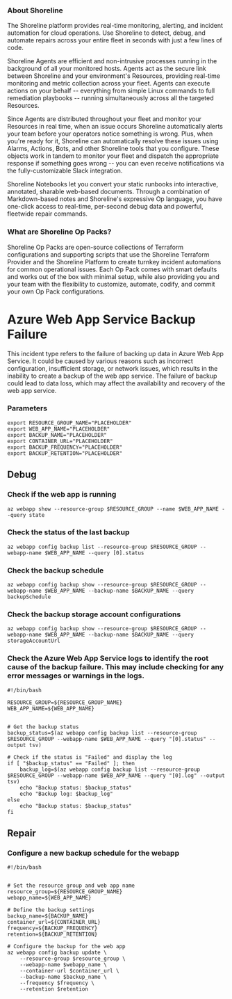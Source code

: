 
### About Shoreline
The Shoreline platform provides real-time monitoring, alerting, and incident automation for cloud operations. Use Shoreline to detect, debug, and automate repairs across your entire fleet in seconds with just a few lines of code.

Shoreline Agents are efficient and non-intrusive processes running in the background of all your monitored hosts. Agents act as the secure link between Shoreline and your environment's Resources, providing real-time monitoring and metric collection across your fleet. Agents can execute actions on your behalf -- everything from simple Linux commands to full remediation playbooks -- running simultaneously across all the targeted Resources.

Since Agents are distributed throughout your fleet and monitor your Resources in real time, when an issue occurs Shoreline automatically alerts your team before your operators notice something is wrong. Plus, when you're ready for it, Shoreline can automatically resolve these issues using Alarms, Actions, Bots, and other Shoreline tools that you configure. These objects work in tandem to monitor your fleet and dispatch the appropriate response if something goes wrong -- you can even receive notifications via the fully-customizable Slack integration.

Shoreline Notebooks let you convert your static runbooks into interactive, annotated, sharable web-based documents. Through a combination of Markdown-based notes and Shoreline's expressive Op language, you have one-click access to real-time, per-second debug data and powerful, fleetwide repair commands.

### What are Shoreline Op Packs?
Shoreline Op Packs are open-source collections of Terraform configurations and supporting scripts that use the Shoreline Terraform Provider and the Shoreline Platform to create turnkey incident automations for common operational issues. Each Op Pack comes with smart defaults and works out of the box with minimal setup, while also providing you and your team with the flexibility to customize, automate, codify, and commit your own Op Pack configurations.

# Azure Web App Service Backup Failure

This incident type refers to the failure of backing up data in Azure Web App Service. It could be caused by various reasons such as incorrect configuration, insufficient storage, or network issues, which results in the inability to create a backup of the web app service. The failure of backup could lead to data loss, which may affect the availability and recovery of the web app service.

### Parameters

```shell
export RESOURCE_GROUP_NAME="PLACEHOLDER"
export WEB_APP_NAME="PLACEHOLDER"
export BACKUP_NAME="PLACEHOLDER"
export CONTAINER_URL="PLACEHOLDER"
export BACKUP_FREQUENCY="PLACEHOLDER"
export BACKUP_RETENTION="PLACEHOLDER"
```

## Debug

### Check if the web app is running

```shell
az webapp show --resource-group $RESOURCE_GROUP --name $WEB_APP_NAME --query state
```

### Check the status of the last backup

```shell
az webapp config backup list --resource-group $RESOURCE_GROUP --webapp-name $WEB_APP_NAME --query [0].status
```

### Check the backup schedule

```shell
az webapp config backup show --resource-group $RESOURCE_GROUP --webapp-name $WEB_APP_NAME --backup-name $BACKUP_NAME --query backupSchedule
```

### Check the backup storage account configurations

```shell
az webapp config backup show --resource-group $RESOURCE_GROUP --webapp-name $WEB_APP_NAME --backup-name $BACKUP_NAME --query storageAccountUrl
```

### Check the Azure Web App Service logs to identify the root cause of the backup failure. This may include checking for any error messages or warnings in the logs.

```shell
#!/bin/bash

RESOURCE_GROUP=${RESOURCE_GROUP_NAME}
WEB_APP_NAME=${WEB_APP_NAME}


# Get the backup status
backup_status=$(az webapp config backup list --resource-group $RESOURCE_GROUP --webapp-name $WEB_APP_NAME --query "[0].status" --output tsv)

# Check if the status is "Failed" and display the log
if [ "$backup_status" == "Failed" ]; then
    backup_log=$(az webapp config backup list --resource-group $RESOURCE_GROUP --webapp-name $WEB_APP_NAME --query "[0].log" --output tsv)
    echo "Backup status: $backup_status"
    echo "Backup log: $backup_log"
else
    echo "Backup status: $backup_status"
fi
```
## Repair

### Configure a new backup schedule for the webapp

```shell
#!/bin/bash


# Set the resource group and web app name
resource_group=${RESOURCE_GROUP_NAME}
webapp_name=${WEB_APP_NAME}

# Define the backup settings
backup_name=${BACKUP_NAME}
container_url=${CONTAINER_URL}
frequency=${BACKUP_FREQUENCY}
retention=${BACKUP_RETENTION}

# Configure the backup for the web app
az webapp config backup update \
    --resource-group $resource_group \
    --webapp-name $webapp_name \
    --container-url $container_url \
    --backup-name $backup_name \
    --frequency $frequency \
    --retention $retention
   
```